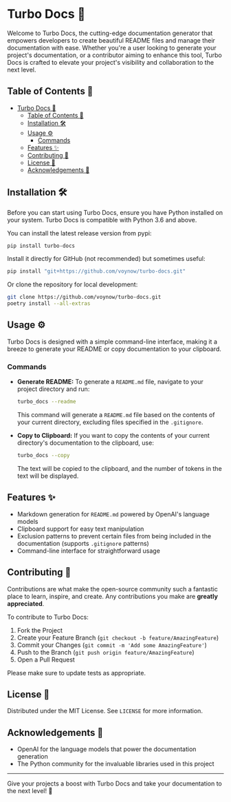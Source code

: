 # Turbo Docs 🚀

Welcome to Turbo Docs, the cutting-edge documentation generator that empowers developers to create beautiful README files and manage their documentation with ease. Whether you're a user looking to generate your project's documentation, or a contributor aiming to enhance this tool, Turbo Docs is crafted to elevate your project's visibility and collaboration to the next level.

## Table of Contents 📑

- [Turbo Docs 🚀](#turbo-docs-)
  - [Table of Contents 📑](#table-of-contents-)
  - [Installation 🛠️](#installation-️)
  - [Usage ⚙️](#usage-️)
    - [Commands](#commands)
  - [Features ✨](#features-)
  - [Contributing 🤝](#contributing-)
  - [License 📜](#license-)
  - [Acknowledgements 🎉](#acknowledgements-)

## Installation 🛠️

Before you can start using Turbo Docs, ensure you have Python installed on your system. Turbo Docs is compatible with Python 3.6 and above.

You can install the latest release version from pypi:

```bash
pip install turbo-docs
```

Install it directly for GitHub (not recommended) but sometimes useful:

```bash
pip install "git+https://github.com/voynow/turbo-docs.git"
```

Or clone the repository for local development:

```bash
git clone https://github.com/voynow/turbo-docs.git
poetry install --all-extras
```

## Usage ⚙️

Turbo Docs is designed with a simple command-line interface, making it a breeze to generate your README or copy documentation to your clipboard.

### Commands

- **Generate README:**
  To generate a `README.md` file, navigate to your project directory and run:
  ```bash
  turbo_docs --readme
  ```
  This command will generate a `README.md` file based on the contents of your current directory, excluding files specified in the `.gitignore`.

- **Copy to Clipboard:**
  If you want to copy the contents of your current directory's documentation to the clipboard, use:
  ```bash
  turbo_docs --copy
  ```
  The text will be copied to the clipboard, and the number of tokens in the text will be displayed.

## Features ✨

- Markdown generation for `README.md` powered by OpenAI's language models
- Clipboard support for easy text manipulation
- Exclusion patterns to prevent certain files from being included in the documentation (supports `.gitignore` patterns)
- Command-line interface for straightforward usage

## Contributing 🤝

Contributions are what make the open-source community such a fantastic place to learn, inspire, and create. Any contributions you make are **greatly appreciated**.

To contribute to Turbo Docs:
1. Fork the Project
2. Create your Feature Branch (`git checkout -b feature/AmazingFeature`)
3. Commit your Changes (`git commit -m 'Add some AmazingFeature'`)
4. Push to the Branch (`git push origin feature/AmazingFeature`)
5. Open a Pull Request

Please make sure to update tests as appropriate.

## License 📜

Distributed under the MIT License. See `LICENSE` for more information.

## Acknowledgements 🎉

- OpenAI for the language models that power the documentation generation
- The Python community for the invaluable libraries used in this project

---

Give your projects a boost with Turbo Docs and take your documentation to the next level! 🌟

